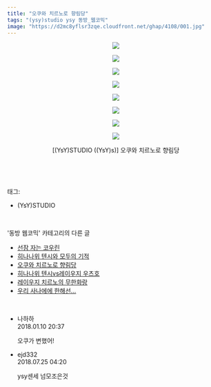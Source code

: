 ```yaml
---
title: "오쿠와 치르노로 향림당"
tags: "(ysy)studio ysy 동방_웹코믹"
image: "https://d2mc8yflsr3zqe.cloudfront.net/ghap/4108/001.jpg"
---
```

<div class="article">
<p style="text-align: center; clear: none; float: none;"><img src="{{ site.imgserver2 }}/ghap/4108/001.jpg"/></p>
<p style="text-align: center; clear: none; float: none;"><img src="{{ site.imgserver2 }}/ghap/4108/002.jpg"/></p>
<p style="text-align: center; clear: none; float: none;"><img src="{{ site.imgserver2 }}/ghap/4108/003.jpg"/></p>
<p style="text-align: center; clear: none; float: none;"><img src="{{ site.imgserver2 }}/ghap/4108/004.jpg"/></p>
<p style="text-align: center; clear: none; float: none;"><img src="{{ site.imgserver2 }}/ghap/4108/005.jpg"/></p>
<p style="text-align: center; clear: none; float: none;"><img src="{{ site.imgserver2 }}/ghap/4108/006.jpg"/></p>
<p style="text-align: center; clear: none; float: none;"><img src="{{ site.imgserver2 }}/ghap/4108/007.jpg"/></p>
<p style="text-align: center; clear: none; float: none;"><img src="{{ site.imgserver2 }}/ghap/4108/008.jpg"/></p>
<p style="text-align: center; clear: none; float: none;">[(YsY)STUDIO ((YsY)s)] 오쿠와 치르노로 향림당</p>
<p><br/></p>
</div><br/>
<div class="tagTrail">
<p>태그: </p>
<ul>
<li>(YsY)STUDIO</li>
</ul>
</div><br/>
<div class="another">
<p>'동방 웹코믹' 카테고리의 다른 글</p>
<ul>
<li><a href="/ghap_4110">선잠 자는 코우린</a></li>
<li><a href="/ghap_4109">히나나위 텐시와 모두의 기적</a></li>
<li><a href="/ghap_4108">오쿠와 치르노로 향림당</a></li>
<li><a href="/ghap_4107">히나나위 텐시vs레이우지 우츠호</a></li>
<li><a href="/ghap_4106">레이우지 치르노의 무한화랑</a></li>
<li><a href="/ghap_4105">우리 사나에에 한해선…</a></li>
</ul>
</div><br/>
<div class="cb_module cb_fluid">
<div class="cb_wrt cb_profile">
<div class="comment">
<ul>
<li class="cb_thumb_off" id="comment15171269">
<div class="cb_comment_area">
<div class="cb_info_area">
<div class="cb_section">
<span class="cb_nick_name">나하하</span>
</div>
<div class="cb_section">
<span class="cb_date">2018.01.10 20:37 </span>
</div>
</div>
<div class="cb_dsc_comment">
<p class="cb_dsc">
											오쿠가 변했어!
										</p>
</div>
</div></li>
<li class="cb_thumb_off" id="comment15293182">
<div class="cb_comment_area">
<div class="cb_info_area">
<div class="cb_section">
<span class="cb_nick_name">ejd332</span>
</div>
<div class="cb_section">
<span class="cb_date">2018.07.25 04:20 </span>
</div>
</div>
<div class="cb_dsc_comment">
<p class="cb_dsc">
											ysy센세 넘모조은것
										</p>
</div>
</div></li>
</ul>
</div>
</div><!-- commentList close -->
</div><br/>
